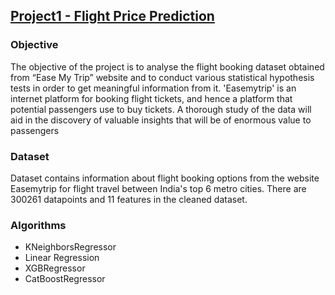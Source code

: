 ## [Project1 - Flight Price Prediction](https://github.com/aiswaryanair/Linear-Regression---Flight-Price-Prediction)
### Objective
The objective of the project is to analyse the flight booking dataset obtained from “Ease My Trip” website and to conduct various statistical hypothesis tests in order to get meaningful information from it. 'Easemytrip' is an internet platform for booking flight tickets, and hence a platform that potential passengers use to buy tickets. A thorough study of the data will aid in the discovery of valuable insights that will be of enormous value to passengers
### Dataset
Dataset contains information about flight booking options from the website Easemytrip for flight travel between India's top 6 metro cities. There are 300261 datapoints and 11 features in the cleaned dataset.
### Algorithms
- KNeighborsRegressor
- Linear Regression
- XGBRegressor
- CatBoostRegressor

